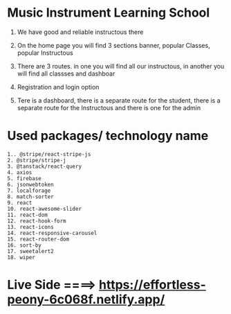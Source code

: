 
# Music Instrument Learning School

1. We have good and reliable instructous there

2. On the home page you will find 3 sections banner, popular Classes, popular Instructous

3. There are 3 routes. in one you will find all our instructous, in another you will find all classses and dashboar

4. Registration and login option

5. Tere is a dashboard, there is a separate route for the student, there is a separate route for the Instructous and there is one for the admin 

# Used packages/ technology name 
    1.. @stripe/react-stripe-js
    2. @stripe/stripe-j
    3. @tanstack/react-query
    4. axios
    5. firebase
    6. jsonwebtoken
    7. localforage
    8. match-sorter
    9. react
    10. react-awesome-slider
    11. react-dom
    12. react-hook-form
    13. react-icons
    14. react-responsive-carousel
    15. react-router-dom
    16. sort-by
    17. sweetalert2
    18. wiper

# Live Side ====> https://effortless-peony-6c068f.netlify.app/  